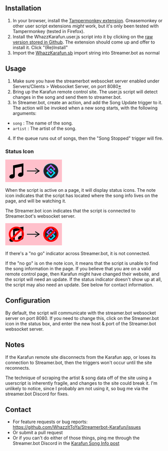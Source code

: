 ## Installation
1. In your browser, install the [Tampermonkey extension](https://www.tampermonkey.net/). Greasemonkey or other user script extensions *might* work, but it's only been tested with Tampermonkey (tested in Firefox).
2. Install the WhazzKarafun.user.js script into it by clicking on the [raw version stored in Github](https://github.com/WhazzItToYa/Streamerbot-Karafun/raw/refs/heads/main/WhazzKarafun.user.js). The extension should come up and offer to install it. Click "(Re)Install"
3. Import the [WhazzKarafun.sb](https://raw.githubusercontent.com/WhazzItToYa/Streamerbot-Karafun/refs/heads/main/WhazzKarafun.sb) import string into Streamer.bot as normal

## Usage
1. Make sure you have the streamerbot websocket server enabled under Servers/Clients > Websocket Server, on port 8080[*](#Notes)
2. Bring up the Karafun remote control site.  The user.js script will detect changes in the song and send them to streamer.bot.
3. In Streamer.bot, create an action, and add the Song Update trigger to it. The action will be invoked when a new song starts, with the following arguments:
  * `song` : The name of the song.
  * `artist` : The artist of the song.
4. If the queue runs out of songs, then the "Song Stopped" trigger will fire.

### Status Icon
![GoodStatus](assets/goodstatus.png "Good Status indicator")

When the script is active on a page, it will display status icons. The note icon indicates that the script has located where the song info lives on the page, and will be watching it.

The Streamer.bot icon indicates that the script is connected to Streamer.bot's websocket server.

![BadStatus](assets/badstatus.png "Bad Status indicator")

If there's a "no go" indicator across Streamer.bot, it is not connected.

If the "no go" is on the note icon, it means that the script is unable to find the song information in the page.  If you believe that you are on a valid remote control page, then Karafun might have changed their website, and the script will need an update. If the status indicator doesn't show up at all, the script may also need an update. See below for contact information. 


## Configuration
By default, the script will communicate with the streamer.bot websocket server on port 8080.  If you need to change this, click on the Streamer.bot icon in the status box, and enter the new host & port of the Streamer.bot websocket server.

## Notes
If the Karafun remote site disconnects from the Karafun app, or loses its connection to Streamer.bot, then the triggers won't occur until the site reconnects.

The technique of scraping the artist & song data off of the site using a userscript is inherently fragile, and changes to the site could break it.  I'm unlikely to notice, since I probably am not using it, so bug me via the streamer.bot Discord for fixes.

## Contact

* For feature requests or bug reports: https://github.com/WhazzItToYa/Streamerbot-Karafun/issues 
* Or submit a pull request
* Or if you can't do either of those things, ping me through the Streamer.bot Discord in the [Karafun Song Info post](https://discord.com/channels/834650675224248362/1346360720773615718)

